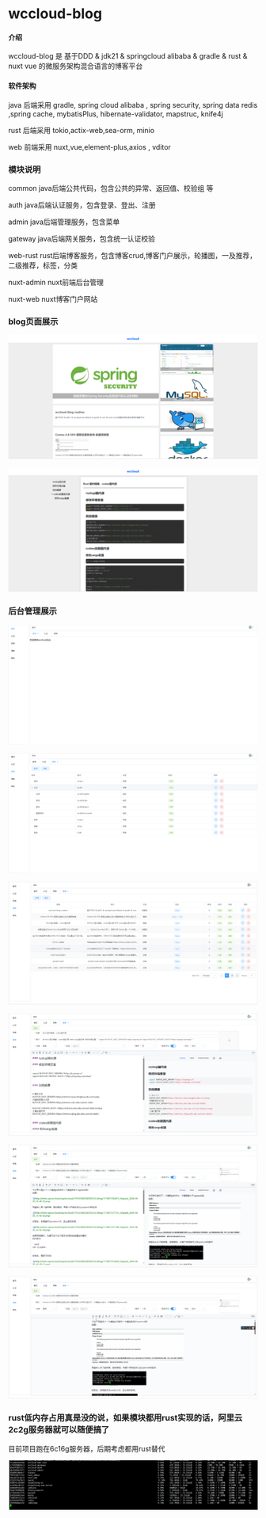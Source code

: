 # wccloud-blog

#### 介绍

wccloud-blog 是 基于DDD & jdk21 & springcloud alibaba & gradle & rust & nuxt vue 的微服务架构混合语言的博客平台

#### 软件架构

java 后端采用 gradle, spring cloud alibaba , spring security, spring data redis ,spring cache, mybatisPlus, hibernate-validator, mapstruc, knife4j

rust 后端采用 tokio,actix-web,sea-orm, minio

web 前端采用 nuxt,vue,element-plus,axios , vditor

### 模块说明

common      java后端公共代码，包含公共的异常、返回值、校验组 等

auth        java后端认证服务，包含登录、登出、注册

admin       java后端管理服务，包含菜单

gateway     java后端网关服务，包含统一认证校验

web-rust    rust后端博客服务，包含博客crud,博客门户展示，轮播图，一及推荐，二级推荐，标签，分类

nuxt-admin  nuxt前端后台管理

nuxt-web    nuxt博客门户网站

### blog页面展示

![](deploy/1719192848727_image.png)

![](deploy/1719192935116_image.png)

### 后台管理展示

![](deploy/1719192973894_image.png)

![](deploy/1719192995779_image.png)

![](deploy/1719193044373_image.png)

![](deploy/1719193126291_image.png)

![](deploy/1719193180910_image.png)

![](deploy/1719193263263_image.png)

### rust低内存占用真是没的说，如果模块都用rust实现的话，阿里云2c2g服务器就可以随便搞了

目前项目跑在6c16g服务器，后期考虑都用rust替代

![](deploy/1719193594538_image.png)
